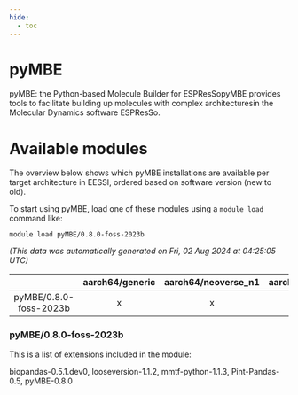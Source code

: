 ```yaml
---
hide:
  - toc
---
```


pyMBE
=====


pyMBE: the Python-based Molecule Builder for ESPResSopyMBE provides tools to facilitate building up molecules with complex architecturesin the Molecular Dynamics software ESPResSo.


# Available modules


The overview below shows which pyMBE installations are available per target architecture in EESSI, ordered based on software version (new to old).

To start using pyMBE, load one of these modules using a `module load` command like:

```shell
module load pyMBE/0.8.0-foss-2023b
```

*(This data was automatically generated on Fri, 02 Aug 2024 at 04:25:05 UTC)*  

| |aarch64/generic|aarch64/neoverse_n1|aarch64/neoverse_v1|x86_64/generic|x86_64/amd/zen2|x86_64/amd/zen3|x86_64/amd/zen4|x86_64/intel/haswell|x86_64/intel/skylake_avx512|
| :---: | :---: | :---: | :---: | :---: | :---: | :---: | :---: | :---: | :---: |
|pyMBE/0.8.0-foss-2023b|x|x|x|x|x|x|x|x|x|


### pyMBE/0.8.0-foss-2023b

This is a list of extensions included in the module:

biopandas-0.5.1.dev0, looseversion-1.1.2, mmtf-python-1.1.3, Pint-Pandas-0.5, pyMBE-0.8.0